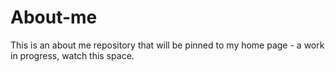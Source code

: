 # About-me

This is an about me repository that will be pinned to my home page - a work in progress, watch this space. 

